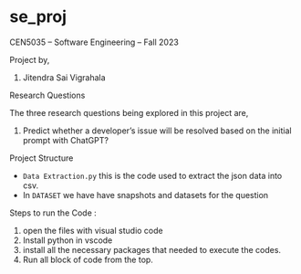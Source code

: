 # se_proj
CEN5035 – Software Engineering – Fall 2023

Project by,

1. Jitendra Sai Vigrahala


Research Questions

The three research questions being explored in this project are,

1. Predict whether a developer’s issue will be resolved based on the initial prompt with ChatGPT?


Project Structure
- `Data Extraction.py` this is the code used to extract the json data into csv.
- In `DATASET` we have have snapshots and datasets for the question



Steps to run the Code :

1) open the files with visual studio code
2) Install python in vscode
3) install all the necessary packages that needed to execute the codes.
4) Run all block of code from the top.




